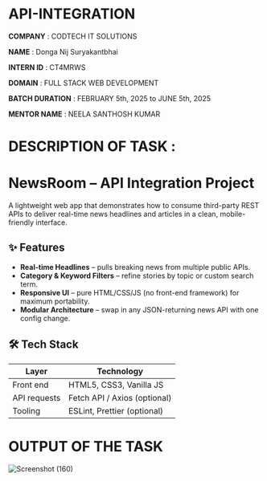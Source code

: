 # API-INTEGRATION

**COMPANY** : CODTECH IT SOLUTIONS

**NAME** : Donga Nij Suryakantbhai

**INTERN ID** : CT4MRWS

**DOMAIN** : FULL STACK WEB DEVELOPMENT

**BATCH DURATION** : FEBRUARY 5th, 2025 to JUNE 5th, 2025

**MENTOR NAME** : NEELA SANTHOSH KUMAR

# DESCRIPTION OF TASK : 

# NewsRoom – API Integration Project

A lightweight web app that demonstrates how to consume third-party REST APIs to deliver real-time news headlines and articles in a clean, mobile-friendly interface.

## ✨ Features
- **Real-time Headlines** – pulls breaking news from multiple public APIs.
- **Category & Keyword Filters** – refine stories by topic or custom search term.
- **Responsive UI** – pure HTML/CSS/JS (no front-end framework) for maximum portability.
- **Modular Architecture** – swap in any JSON-returning news API with one config change.

## 🛠 Tech Stack
| Layer        | Technology |
|--------------|------------|
| Front end    | HTML5, CSS3, Vanilla JS |
| API requests | Fetch API / Axios (optional) |
| Tooling      | ESLint, Prettier (optional) |

# OUTPUT OF THE TASK

![Screenshot (160)](https://github.com/user-attachments/assets/61aaecc1-22c6-438b-abac-7309010df338)
